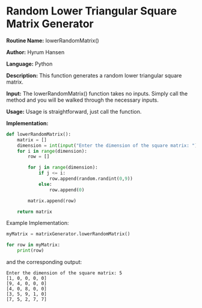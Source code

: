 # Random Lower Triangular Square Matrix Generator

**Routine Name:** lowerRandomMatrix()

**Author:** Hyrum Hansen

**Language:** Python

**Description:** This function generates a random lower triangular square matrix.

**Input:** The lowerRandomMatrix() function takes no inputs. Simply call the method and you will be walked through the necessary inputs.

**Usage:** Usage is straightforward, just call the function.

**Implementation:**

```python
def lowerRandomMatrix():
    matrix = []
    dimension = int(input("Enter the dimension of the square matrix: "))
    for i in range(dimension):
        row = []

        for j in range(dimension):
            if j <= i:
                row.append(random.randint(0,9))
            else:
                row.append(0)

        matrix.append(row)

    return matrix
```

Example Implementation:

```python
myMatrix = matrixGenerator.lowerRandomMatrix()

for row in myMatrix:
    print(row)
```

and the corresponding output:

```
Enter the dimension of the square matrix: 5
[1, 0, 0, 0, 0]
[9, 4, 0, 0, 0]
[4, 0, 8, 0, 0]
[3, 5, 9, 1, 0]
[7, 5, 2, 7, 7]
```


